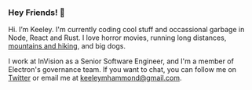 ### Hey Friends! 👋

Hi. I’m Keeley. I'm currently coding cool stuff and occassional garbage in Node, React and Rust. I love horror movies, running long distances, [mountains and hiking](https://portlandartmuseum.org/exhibitions/volcano/), and big dogs.

I work at InVision as a Senior Software Engineer, and I'm a member of Electron's governance team. If you want to chat, you can follow me on [Twitter](https://twitter.com/keeleyhammond) or email me at [keeleymhammond@gmail.com](mailto:keeleymhammond@gmail.com).
